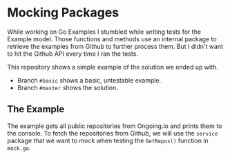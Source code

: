 # Mocking Packages

While working on Go Examples I stumbled while writing tests for the Example model. Those functions and methods use an internal package to retrieve the examples from Github to further process them.
But I didn't want to hit the Github API every time I ran the tests.

This repository shows a simple example of the solution we ended up with.

* Branch `#basic` shows a basic, untestable example.
* Branch `#master` shows the solution.

## The Example

The example gets all public repositories from Ongoing.io and prints them to the console. To fetch the repositories from Github, we will use the `service` package that we want to mock when testing the `GetRepos()` function in `mock.go`.
